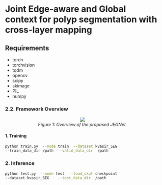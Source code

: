 #  Joint Edge-aware and Global context for polyp segmentation with cross-layer mapping


##  Requirements

* torch
* torchvision 
* tqdm
* opencv
* scipy
* skimage
* PIL
* numpy
### 2.2. Framework Overview

<p align="center">
    <img src="imgs/framework-final-min.png"/> <br />
    <em> 
    Figure 1: Overview of the proposed JEGNet.
    </em>
</p>

####  1. Training

```bash
python train.py  --mode train  --dataset kvasir_SEG  
--train_data_dir /path  --valid_data_dir  /path
```

###  2. Inference

```bash
python test.py  --mode test  --load_ckpt checkpoint 
--dataset kvasir_SEG    --test_data_dir  /path
```
